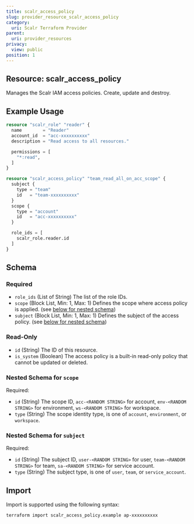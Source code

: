 ```yaml
---
title: scalr_access_policy
slug: provider_resource_scalr_access_policy
category:
  uri: Scalr Terraform Provider
parent:
  uri: provider_resources
privacy:
  view: public
position: 1
---
```

## Resource: scalr_access_policy

Manages the Scalr IAM access policies. Create, update and destroy.

## Example Usage

```terraform
resource "scalr_role" "reader" {
  name        = "Reader"
  account_id  = "acc-xxxxxxxxxx"
  description = "Read access to all resources."

  permissions = [
    "*:read",
  ]
}

resource "scalr_access_policy" "team_read_all_on_acc_scope" {
  subject {
    type = "team"
    id   = "team-xxxxxxxxxx"
  }
  scope {
    type = "account"
    id   = "acc-xxxxxxxxxx"
  }

  role_ids = [
    scalr_role.reader.id
  ]
}
```

<!-- schema generated by tfplugindocs -->
## Schema

### Required

- `role_ids` (List of String) The list of the role IDs.
- `scope` (Block List, Min: 1, Max: 1) Defines the scope where access policy is applied. (see [below for nested schema](#nestedblock--scope))
- `subject` (Block List, Min: 1, Max: 1) Defines the subject of the access policy. (see [below for nested schema](#nestedblock--subject))

### Read-Only

- `id` (String) The ID of this resource.
- `is_system` (Boolean) The access policy is a built-in read-only policy that cannot be updated or deleted.

<a id="nestedblock--scope"></a>
### Nested Schema for `scope`

Required:

- `id` (String) The scope ID, `acc-<RANDOM STRING>` for account, `env-<RANDOM STRING>` for environment, `ws-<RANDOM STRING>` for workspace.
- `type` (String) The scope identity type, is one of `account`, `environment`, or `workspace`.


<a id="nestedblock--subject"></a>
### Nested Schema for `subject`

Required:

- `id` (String) The subject ID, `user-<RANDOM STRING>` for user, `team-<RANDOM STRING>` for team, `sa-<RANDOM STRING>` for service account.
- `type` (String) The subject type, is one of `user`, `team`, or `service_account`.

## Import

Import is supported using the following syntax:

```shell
terraform import scalr_access_policy.example ap-xxxxxxxxxx
```
